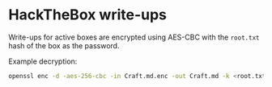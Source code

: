 # HackTheBox write-ups

Write-ups for active boxes are encrypted using AES-CBC with the `root.txt` hash of the box as the password.

Example decryption:
```bash
openssl enc -d -aes-256-cbc -in Craft.md.enc -out Craft.md -k <root.txt hash>
```
